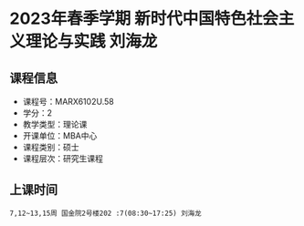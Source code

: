 # 2023年春季学期 新时代中国特色社会主义理论与实践 刘海龙






## 课程信息

- 课程号：MARX6102U.58
- 学分：2
- 教学类型：理论课
- 开课单位：MBA中心
- 课程类别：硕士
- 课程层次：研究生课程

## 上课时间

```
7,12~13,15周 国金院2号楼202 :7(08:30~17:25) 刘海龙
```

